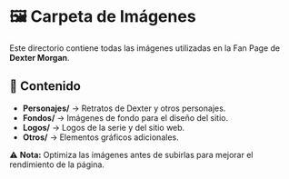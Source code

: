 # 🖼️ Carpeta de Imágenes

Este directorio contiene todas las imágenes utilizadas en la Fan Page de **Dexter Morgan**.

## 📌 Contenido

- **Personajes/** → Retratos de Dexter y otros personajes.
- **Fondos/** → Imágenes de fondo para el diseño del sitio.
- **Logos/** → Logos de la serie y del sitio web.
- **Otros/** → Elementos gráficos adicionales.

⚠️ **Nota:** Optimiza las imágenes antes de subirlas para mejorar el rendimiento de la página.
